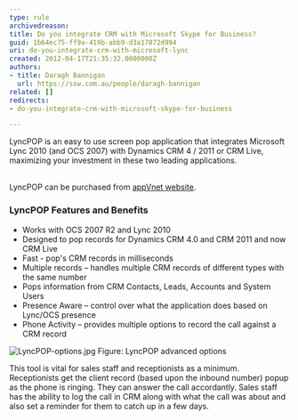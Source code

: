 ```yaml
---
type: rule
archivedreason: 
title: Do you integrate CRM with Microsoft Skype for Business?
guid: 1b64ec75-ff9a-419b-abb9-d3a17872d994
uri: do-you-integrate-crm-with-microsoft-lync
created: 2012-04-17T21:35:32.0000000Z
authors:
- title: Daragh Bannigan
  url: https://ssw.com.au/people/daragh-bannigan
related: []
redirects:
- do-you-integrate-crm-with-microsoft-skype-for-business

---
```



LyncPOP is an easy to use screen pop application that integrates Microsoft Lync 2010 (and OCS 2007) with Dynamics CRM 4 / 2011 or CRM Live, maximizing your investment in these two leading applications. 
<br><excerpt class='endintro'></excerpt><br>
<p>LyncPOP can be purchased from 
   <a target="_blank" href="http&#58;//www.appvnet.com/services-view/lyncpop/">appVnet website</a>. </p> 
<h3>LyncPOP Features and Benefits</h3><ul><li>Works with OCS 2007 R2 and Lync 2010</li><li>Designed to pop records for Dynamics CRM 4.0 and CRM 2011 and now CRM Live</li><li>Fast - pop's CRM records in milliseconds</li><li>Multiple records – handles multiple CRM records of different types with the same number</li><li>Pops information from CRM Contacts, Leads, Accounts and System Users</li><li>Presence Aware – control over what the application does based on Lync/OCS presence</li><li>Phone Activity – provides multiple options to record the call against a CRM record</li></ul> 
<img src="/ITAndNetworking/Rules-to-Better-Lync/PublishingImages/lyncPOP-options.jpg" alt="LyncPOP-options.jpg" class="ms-rteCustom-ImageArea" /> 
<span class="ms-rteCustom-FigureNormal">Figure&#58; LyncPOP advanced options</span> 
<p>This tool is vital for sales staff and receptionists as a minimum. 
   <br> Receptionists get the client record (based upon the inbound number) popup as the phone is ringing. They can answer the call accordantly. Sales staff has the ability to log the call in CRM along with what the call was about and also set a reminder for them to catch up in a few days.</p>


